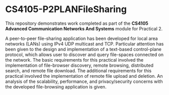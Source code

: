 # CS4105-P2PLANFileSharing

This repository demonstrates work completed as part of the **CS4105 Advanced Communication Networks And Systems** module for Practical 2.

A peer-to-peer file-sharing application has been developed for local area networks (LANs) using IPv4 UDP multicast and TCP. 
Particular attention has been given to the design and implementation of a text-based control-plane protocol, which allows user to discover and 
query file-spaces connected on the network.
The basic requirements for this practical involved the implementation of file-browser discovery, remote browsing, distributed search, and remote file 
download. The additional requirements for this practical involved the implementation of remote file upload and deletion. An analysis of the scalability, 
performance, and privacy/security concerns with the developed file-browsing application is given.
